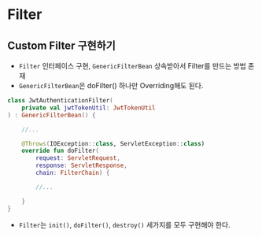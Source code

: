 # Filter

## Custom Filter 구현하기

- `Filter` 인터페이스 구현, `GenericFilterBean` 상속받아서 Filter를 만드는 방법 존재
- `GenericFilterBean`은 doFilter() 하나만 Overriding해도 된다.
```kt
class JwtAuthenticationFilter(
    private val jwtTokenUtil: JwtTokenUtil
) : GenericFilterBean() {

    //...

    @Throws(IOException::class, ServletException::class)
    override fun doFilter(
        request: ServletRequest, 
        response: ServletResponse, 
        chain: FilterChain) {

        //...

    }
}
```
- `Filter`는 `init()`, `doFilter()`, `destroy()` 세가지를 모두 구현해야 한다.